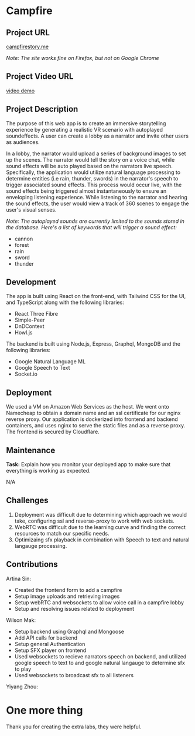 # Campfire

## Project URL

[campfirestory.me](campfirestory.me)

*Note: The site works fine on Firefox, but not on Google Chrome*

## Project Video URL 

[video demo](https://youtu.be/nY1_1eiRgig) 

## Project Description

The purpose of this web app is to create an immersive storytelling experience by generating a realistic VR scenario with autoplayed soundeffects. A user can create a lobby as a narrator and invite other users as audiences.

In a lobby, the narrator would upload a series of background images to set up the scenes. The narrator would tell the story on a voice chat, while sound effects will be auto played based on the narrators live speech. Specifically, the application would utilize natural language processing to determine entities (i.e rain, thunder, swords) in the narrator's speech to trigger associated sound effects. This process would occur live, with the sound effects being triggered almost instantaneously to ensure an enveloping listening experience. While listening to the narrator and hearing the sound effects, the user would view a track of 360 scenes to engage the user's visual senses.

*Note: The autoplayed sounds are currently limited to the sounds stored in the database. Here's a list of keywords that will trigger a sound effect:*

- cannon
- forest
- rain
- sword
- thunder

## Development

The app is built using React on the front-end, with Tailwind CSS for the UI, and TypeScript along with the following libraries:
- React Three Fibre
- Simple-Peer
- DnDContext
- Howl.js


The backend is built using Node.js, Express, Graphql, MongoDB and the following libraries:
- Google Natural Language ML
- Google Speech to Text
- Socket.io


## Deployment

We used a VM on Amazon Web Services as the host. We went onto Namecheap to obtain a domain name and an ssl certificate for our nginx reverse proxy. Our application is dockerized into frontend and backend containers, and uses nginx to serve the static files and as a reverse proxy. The frontend is secured by Cloudflare.

## Maintenance

**Task:** Explain how you monitor your deployed app to make sure that everything is working as expected.

N/A

## Challenges

1. Deployment was difficult due to determining which approach we would take, configuring ssl and reverse-proxy to work with web sockets.
2. WebRTC was difficult due to the learning curve and finding the correct resources to match our specific needs.
3. Optimizaing sfx playback in combination with Speech to text and natural langauge processing.

## Contributions

Artina Sin: 
- Created the frontend form to add a campfire
- Setup image uploads and retrieving images
- Setup webRTC and websockets to allow voice call in a campfire lobby
- Setup and resolving issues related to deployment

Wilson Mak: 
- Setup backend using Graphql and Mongoose
- Add API calls for backend
- Setup general Authentication
- Setup SFX player on frontend
- Used websockets to recieve narrators speech on backend, and utilized google speech to text to and google natural langauge to determine sfx to play
- Used websockets to broadcast sfx to all listeners

Yiyang Zhou: 

# One more thing


Thank you for creating the extra labs, they were helpful.
